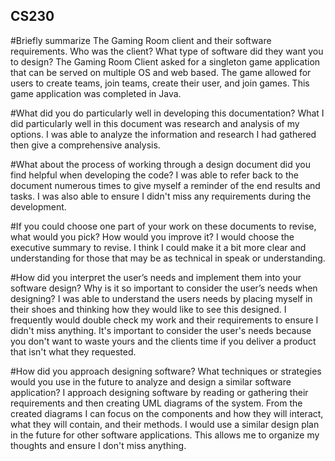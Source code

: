 ## CS230

#Briefly summarize The Gaming Room client and their software requirements. Who was the client? What type of software did they want you to design?
The Gaming Room Client asked for a singleton game application that can be served on multiple OS and web based. The game allowed for users to create teams, join teams, create their user, and join games. This game application was completed in Java. 

#What did you do particularly well in developing this documentation?
What I did particularly well in this document was research and analysis of my options. I was able to analyze the information and research I had gathered then give a comprehensive analysis. 

#What about the process of working through a design document did you find helpful when developing the code?
I was able to refer back to the document numerous times to give myself a reminder of the end results and tasks. I was also able to ensure I didn't miss any requirements during the development. 

#If you could choose one part of your work on these documents to revise, what would you pick? How would you improve it?
I would choose the executive summary to revise. I think I could make it a bit more clear and understanding for those that may be as technical in speak or understanding. 

#How did you interpret the user’s needs and implement them into your software design? Why is it so important to consider the user’s needs when designing?
I was able to understand the users needs by placing myself in their shoes and thinking how they would like to see this designed. I frequently would double check my work and their requirements to ensure I didn't miss anything. It's important to consider the user's needs because you don't want to waste yours and the clients time if you deliver a product that isn't what they requested. 

#How did you approach designing software? What techniques or strategies would you use in the future to analyze and design a similar software application?
I approach designing software by reading or gathering their requirements and then creating UML diagrams of the system. From the created diagrams I can focus on the components and how they will interact, what they will contain, and their methods. I would use a similar design plan in the future for other software applications. This allows me to organize my thoughts and ensure I don't miss anything. 

